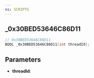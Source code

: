 ```yaml
---
ns: SCRIPTS
---
```

## _0x30BED53646C86D11

```c
// 0x30BED53646C86D11
BOOL _0x30BED53646C86D11(int threadId);
```

## Parameters
* **threadId**:
